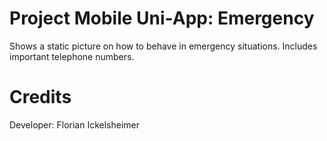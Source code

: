 ﻿# Project Mobile Uni-App: Emergency

Shows a static picture on how to behave in emergency situations.
Includes important telephone numbers.

# Credits

Developer:
Florian Ickelsheimer
